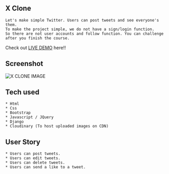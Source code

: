 ## X Clone
```
Let's make simple Twitter. Users can post tweets and see everyone's them.
To make the project simple, we do not have a sign/login function.
So there are not user accounts and follow function. You can challenge after you finish the course.
```

Check out [LIVE DEMO](https://django-forum-3ven.onrender.com) here!!





## Screenshot
![X CLONE IMAGE](https://github.com/Larrynic49/django_forum/assets/168606797/34e5b6b3-1c78-462b-ab34-77d4e87f3c57)


## Tech used
```
* Html
* Css
* Bootstrap
* Javascript / JQuery
* Django
* Cloudinary (To host uploaded images on CDN)
```

## User Story
```
* Users can post tweets.
* Users can edit tweets.
* Users can delete tweets.
* Users can send a like to a tweet.
```
